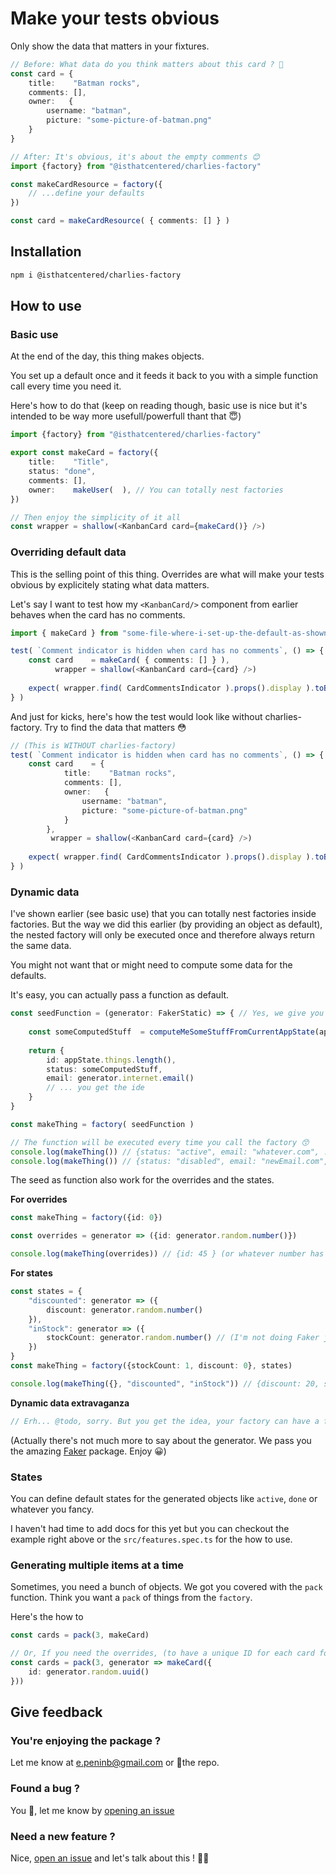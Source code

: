 # Make your tests obvious
Only show the data that matters in your fixtures.

```typescript
// Before: What data do you think matters about this card ? 😬
const card = {
    title:    "Batman rocks",
    comments: [],
    owner:   {
    	username: "batman",
    	picture: "some-picture-of-batman.png"
    }
} 

// After: It's obvious, it's about the empty comments 😊
import {factory} from "@isthatcentered/charlies-factory"

const makeCardResource = factory({
	// ...define your defaults 
})

const card = makeCardResource( { comments: [] } )  
```
## Installation
```bash
npm i @isthatcentered/charlies-factory 
```

## How to use
### Basic use 
At the end of the day, this thing makes objects. 

You set up a default once and it feeds it back to you with a simple function call every time you need it.

Here's how to do that (keep on reading though, basic use is nice but it's intended to be way more usefull/powerfull thant that 😇)

```typescript jsx
import {factory} from "@isthatcentered/charlies-factory"

export const makeCard = factory({
	title:    "Title",
	status: "done",
    comments: [],
    owner:    makeUser(  ), // You can totally nest factories 
})

// Then enjoy the simplicity of it all
const wrapper = shallow(<KanbanCard card={makeCard()} />)
```

### Overriding default data
This is the selling point of this thing. Overrides are what will make your tests obvious by explicitely stating what data matters.

Let's say I want to test how my `<KanbanCard/>` component from earlier behaves when the card has no comments.
```typescript jsx
import { makeCard } from "some-file-where-i-set-up-the-default-as-shown-in-basic-use"

test( `Comment indicator is hidden when card has no comments`, () => {
	const card    = makeCard( { comments: [] } ),
	      wrapper = shallow(<KanbanCard card={card} />)
	
	expect( wrapper.find( CardCommentsIndicator ).props().display ).toBe( false )
} )
```


And just for kicks, here's how the test would look like without charlies-factory. Try to find the data that matters 😳
```typescript jsx
// (This is WITHOUT charlies-factory)
test( `Comment indicator is hidden when card has no comments`, () => {
	const card    = {
            title:    "Batman rocks",
            comments: [],
            owner:   {
                username: "batman",
                picture: "some-picture-of-batman.png"
            }
        },
         wrapper = shallow(<KanbanCard card={card} />)
	
	expect( wrapper.find( CardCommentsIndicator ).props().display ).toBe( false )
} )
```

### Dynamic data
I've shown earlier (see basic use) that you can totally nest factories inside factories. But the way we did this earlier (by providing an object as default), the nested factory will only be executed once and therefore always return the same data. 

You might not want that or might need to compute some data for the defaults.

It's easy, you can actually pass a function as default. 

```typescript
const seedFunction = (generator: FakerStatic) => { // Yes, we give you a data generator (Faker) because we're nice like that but more on that later 😇
	
	const someComputedStuff  = computeMeSomeStuffFromCurrentAppState(appState)
	
	return {
		id: appState.things.length(),
		status: someComputedStuff,
		email: generator.internet.email()
		// ... you get the ide
	} 	
}

const makeThing = factory( seedFunction )

// The function will be executed every time you call the factory 😙
console.log(makeThing()) // {status: "active", email: "whatever.com", ... }
console.log(makeThing()) // {status: "disabled", email: "newEmail.com", ... }   
```

The seed as function also work for the overrides and the states.

**For overrides**
```typescript
const makeThing = factory({id: 0})

const overrides = generator => ({id: generator.random.number()})

console.log(makeThing(overrides)) // {id: 45 } (or whatever number has been generated) 
```

**For states**
```typescript
const states = {
	"discounted": generator => ({
		discount: generator.random.number()
	}),
	"inStock": generator => ({
        stockCount: generator.random.number() // (I'm not doing Faker justice, it can do way much more than generate random numbers)
    })
}
const makeThing = factory({stockCount: 1, discount: 0}, states)

console.log(makeThing({}, "discounted", "inStock")) // {discount: 20, stockCount: 42} 
```

**Dynamic data extravaganza**
```typescript 
// Erh... @todo, sorry. But you get the idea, your factory can have a function as default, for a or every state you define, and for your last minute overrides if you want.
```


(Actually there's not much more to say about the generator. We pass you the amazing [Faker](https://www.npmjs.com/package/faker) package. Enjoy 😀)


### States
You can define default states for the generated objects like `active`, `done` or whatever you fancy.

I haven't had time to add docs for this yet but you can checkout the example right above or the `src/features.spec.ts` for the how to use.

### Generating multiple items at a time
Sometimes, you need a bunch of objects. We got you covered with the `pack` function. Think you want a `pack` of things from the `factory`.

Here's the how to
```typescript
const cards = pack(3, makeCard)

// Or, If you need the overrides, (to have a unique ID for each card for example)
const cards = pack(3, generator => makeCard({
	id: generator.random.uuid()
}))
``` 

## Give feedback
### You're enjoying the package ? 
Let me know at [e.peninb@gmail.com](e.peninb@gmail.com) or 🌟the repo.

### Found a bug ?
You 🤟, let me know by [opening an issue](https://github.com/isthatcentered/charlies-factory/issues)

### Need a new feature ?
Nice, [open an issue](https://github.com/isthatcentered/charlies-factory/issues) and let's talk about this ! 👩‍🚀
